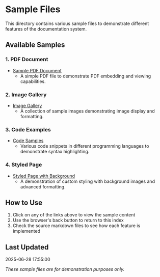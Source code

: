 # Sample Files

This directory contains various sample files to demonstrate different features of the documentation system.

## Available Samples

### 1. PDF Document
- [Sample PDF Document](sample-document.pdf)
  - A simple PDF file to demonstrate PDF embedding and viewing capabilities.

### 2. Image Gallery
- [Image Gallery](image-gallery.md)
  - A collection of sample images demonstrating image display and formatting.

### 3. Code Examples
- [Code Samples](code-samples.md)
  - Various code snippets in different programming languages to demonstrate syntax highlighting.

### 4. Styled Page
- [Styled Page with Background](styled-page.md)
  - A demonstration of custom styling with background images and advanced formatting.

## How to Use

1. Click on any of the links above to view the sample content
2. Use the browser's back button to return to this index
3. Check the source markdown files to see how each feature is implemented

## Last Updated

2025-06-28 17:55:00

*These sample files are for demonstration purposes only.*
